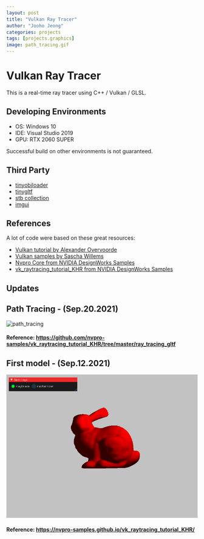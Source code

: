 ```yaml
---
layout: post
title: "Vulkan Ray Tracer"
author: "Jooho Jeong"
categories: projects
tags: [projects.graphics]
image: path_tracing.gif
---
```


# Vulkan Ray Tracer
This is a real-time ray tracer using C++ / Vulkan / GLSL.

## Developing Environments
* OS: Windows 10
* IDE: Visual Studio 2019
* GPU: RTX 2060 SUPER

Successful build on other environments is not guaranteed.

## Third Party
* [tinyobjloader](https://github.com/tinyobjloader/tinyobjloader)
* [tinygltf](https://github.com/syoyo/tinygltf)
* [stb collection](https://github.com/nothings/stb)
* [imgui](https://github.com/ocornut/imgui)

## References
A lot of code were based on these great resources:
* [Vulkan tutorial by Alexander Overvoorde](https://vulkan-tutorial.com/Introduction)
* [Vulkan samples by Sascha Willems](https://github.com/SaschaWillems/Vulkan)
* [Nvpro Core from NVIDIA DesignWorks Samples](https://github.com/nvpro-samples/nvpro_core)
* [vk_raytracing_tutorial_KHR from NVIDIA DesignWorks Samples](https://github.com/nvpro-samples/vk_raytracing_tutorial_KHR)

## Updates
## Path Tracing - (Sep.20.2021)
![path_tracing](path_tracing.gif)<br>

#### Reference: https://github.com/nvpro-samples/vk_raytracing_tutorial_KHR/tree/master/ray_tracing_gltf

## First model - (Sep.12.2021)
![bunny](https://github.com/utinyt/Vulkan-Ray-Tracer/blob/master/screenshots/bunny.png)<br>

#### Reference: https://nvpro-samples.github.io/vk_raytracing_tutorial_KHR/
